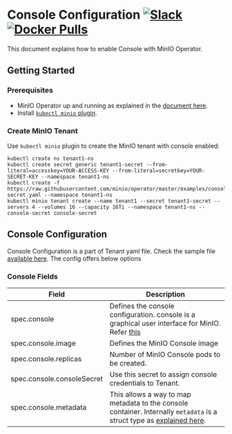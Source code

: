 # Console Configuration [![Slack](https://slack.min.io/slack?type=svg)](https://slack.min.io) [![Docker Pulls](https://img.shields.io/docker/pulls/minio/k8s-operator.svg?maxAge=604800)](https://hub.docker.com/r/minio/k8s-operator)

This document explains how to enable Console with MinIO Operator.

## Getting Started

### Prerequisites

- MinIO Operator up and running as explained in the [document here](https://github.com/minio/operator#operator-setup).
- Install [`kubectl minio` plugin](https://github.com/minio/operator/tree/master/kubectl-minio#install-plugin).

### Create MinIO Tenant

Use `kubectl minio` plugin to create the MinIO tenant with console enabled:

```
kubectl create ns tenant1-ns
kubectl create secret generic tenant1-secret --from-literal=accesskey=YOUR-ACCESS-KEY --from-literal=secretkey=YOUR-SECRET-KEY --namespace tenant1-ns
kubectl create -f https://raw.githubusercontent.com/minio/operator/master/examples/console-secret.yaml --namespace tenant1-ns
kubectl minio tenant create --name tenant1 --secret tenant1-secret --servers 4 --volumes 16 --capacity 16Ti --namespace tenant1-ns --console-secret console-secret
```

## Console Configuration

Console Configuration is a part of Tenant yaml file. Check the sample file [available here](https://raw.githubusercontent.com/minio/operator/master/examples/tenant.yaml). The config offers below options

### Console Fields

| Field                 | Description |
|-----------------------|-------------|
| spec.console | Defines the console configuration. console is a graphical user interface for MinIO. Refer [this](https://github.com/minio/console) |
| spec.console.image | Defines the MinIO Console image |
| spec.console.replicas | Number of MinIO Console pods to be created. |
| spec.console.consoleSecret | Use this secret to assign console credentials to Tenant. |
| spec.console.metadata | This allows a way to map metadata to the console container. Internally `metadata` is a struct type as [explained here](https://godoc.org/k8s.io/apimachinery/pkg/apis/meta/v1#ObjectMeta). |
